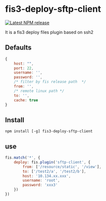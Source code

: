 # fis3-deploy-sftp-client

[![Latest NPM release][npm-badge]][npm-badge-url]

[npm-badge]: https://img.shields.io/npm/v/fis3-deploy-sftp-client.svg
[npm-badge-url]: https://www.npmjs.com/package/fis3-deploy-sftp-client


It is a fis3 deploy files plugin based on ssh2


## Defaults

```javascript
{
    host: "",
    port: 22,
    username: '',
    password: '',
    /* filter by fis release path  */
    from: '',
    /* remote linux path */
    to: '',
    cache: true
}
```

## Install

```shell
npm install [-g] fis3-deploy-sftp-client
```

## use

```javascript
fis.match('*', {
    deploy: fis.plugin('sftp-client', {
        from: ['/resource/static', '/view'],
        to: ['/test2/a', '/test2/b'],
        host: '10.134.xx.xxx',
        username: 'root',
        password: 'xxx3'
    })
})
```
